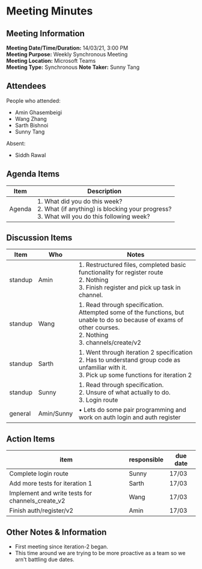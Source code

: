 # Meeting Minutes
## Meeting Information
**Meeting Date/Time/Duration:** 14/03/21, 3:00 PM  
**Meeting Purpose:** Weekly Synchronous Meeting  
**Meeting Location:** Microsoft Teams  
**Meeting Type:** Synchronous
**Note Taker:** Sunny Tang  

## Attendees
People who attended:
- Amin Ghasembeigi
- Wang Zhang
- Sarth Bishnoi
- Sunny Tang

Absent:
- Siddh Rawal

## Agenda Items
Item | Description
---- | ----
Agenda | 1. What did you do this week?<br>2. What (if anything) is blocking your progress?<br>3. What will you do this following week?

## Discussion Items
Item | Who | Notes |
---- | ---- | ---- |
standup | Amin | 1. Restructured files, completed basic functionality for register route<br> 2. Nothing <br> 3. Finish register and pick up task in channel.|
standup | Wang | 1. Read through specification. Attempted some of the functions, but unable to do so because of exams of other courses. <br> 2. Nothing <br> 3. channels/create/v2
standup | Sarth | 1. Went through iteration 2 specification<br> 2. Has to understand group code as unfamiliar with it.  <br> 3. Pick up some functions for iteration 2
standup | Sunny | 1. Read through specification. <br> 2. Unsure of what actually to do. <br> 3. Login route
general | Amin/Sunny | • Lets do some pair programming and work on auth login and auth register

## Action Items
item | responsible | due date |
| ---- | ---- | ---- |
Complete login route | Sunny | 17/03 ||
Add more tests for iteration 1 | Sarth | 17/03 ||
Implement and write tests for channels_create_v2 | Wang | 17/03 ||
Finish auth/register/v2 | Amin | 17/03 ||

## Other Notes & Information
* First meeting since iteration-2 began.
* This time around we are trying to be more proactive as a team so we arn't battling due dates.
